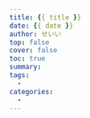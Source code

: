 ```yaml
---
title: {{ title }}
date: {{ date }}
author: せいい
top: false
cover: false
toc: true
summary:
tags:
  -
categories:
  -
---
```

